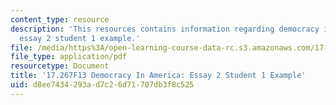 ```yaml
---
content_type: resource
description: 'This resources contains information regarding democracy in america:
  essay 2 student 1 example.'
file: /media/https%3A/open-learning-course-data-rc.s3.amazonaws.com/17-267-democracy-in-america-fall-2013/d8ee7434293ad7c26d71707db3f8c525_MIT17_267F13Stu1Essay2.pdf
file_type: application/pdf
resourcetype: Document
title: '17.267F13 Democracy In America: Essay 2 Student 1 Example'
uid: d8ee7434-293a-d7c2-6d71-707db3f8c525
---
```

